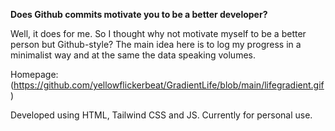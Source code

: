 <strong>Does Github commits motivate you to be a better developer?</strong>

Well, it does for me. So I thought why not motivate myself to be a better person but Github-style?
The main idea here is to log my progress in a minimalist way and at the same the data speaking volumes.

Homepage:<br>
(https://github.com/yellowflickerbeat/GradientLife/blob/main/lifegradient.gif)

Developed using HTML, Tailwind CSS and JS.
Currently for personal use.
